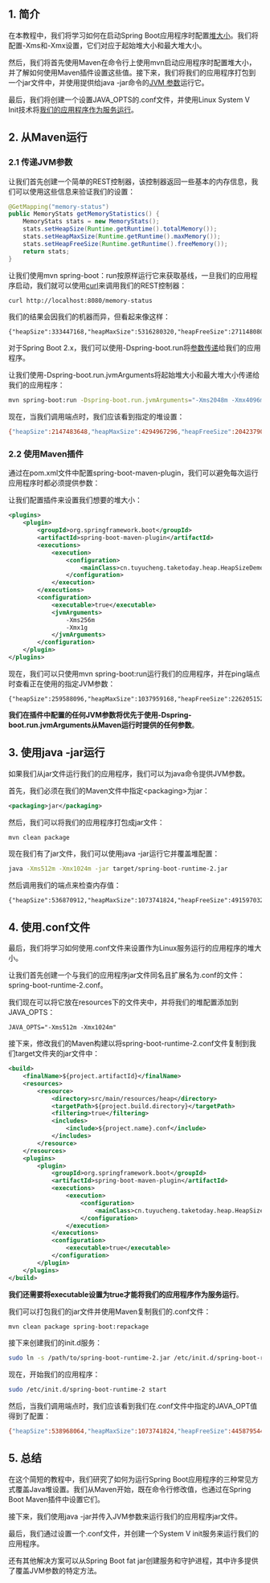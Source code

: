## 1. 简介

在本教程中，我们将学习如何在启动Spring Boot应用程序时配置[堆大小]()。我们将配置-Xms和-Xmx设置，它们对应于起始堆大小和最大堆大小。

然后，我们将首先使用Maven在命令行上使用mvn启动应用程序时配置堆大小，并了解如何使用Maven插件设置这些值。接下来，我们将我们的应用程序打包到一个jar文件中，并使用提供给java -jar命令的[JVM 参数]()运行它。

最后，我们将创建一个设置JAVA_OPTS的.conf文件，并使用Linux System V Init技术将[我们的应用程序作为服务运行](https://www.baeldung.com/spring-boot-app-as-a-service)。

## 2. 从Maven运行

### 2.1 传递JVM参数

让我们首先创建一个简单的REST控制器，该控制器返回一些基本的内存信息，我们可以使用这些信息来验证我们的设置：

```java
@GetMapping("memory-status")
public MemoryStats getMemoryStatistics() {
    MemoryStats stats = new MemoryStats();
    stats.setHeapSize(Runtime.getRuntime().totalMemory());
    stats.setHeapMaxSize(Runtime.getRuntime().maxMemory());
    stats.setHeapFreeSize(Runtime.getRuntime().freeMemory());
    return stats;
}
```

让我们使用mvn spring-boot：run按原样运行它来获取基线，一旦我们的应用程序启动，我们就可以使用[curl]()来调用我们的REST控制器：

```bash
curl http://localhost:8080/memory-status
```

我们的结果会因我们的机器而异，但看起来像这样：

```plaintext
{"heapSize":333447168,"heapMaxSize":5316280320,"heapFreeSize":271148080}
```

对于Spring Boot 2.x，我们可以使用-Dspring-boot.run将[参数传递]()给我们的应用程序。

让我们使用-Dspring-boot.run.jvmArguments将起始堆大小和最大堆大小传递给我们的应用程序：

```bash
mvn spring-boot:run -Dspring-boot.run.jvmArguments="-Xms2048m -Xmx4096m"
```

现在，当我们调用端点时，我们应该看到指定的堆设置：

```bash
{"heapSize":2147483648,"heapMaxSize":4294967296,"heapFreeSize":2042379008}
```

### 2.2 使用Maven插件

通过在pom.xml文件中配置spring-boot-maven-plugin，我们可以避免每次运行应用程序时都必须提供参数：

让我们配置插件来设置我们想要的堆大小：

```xml
<plugins>
	<plugin>
		<groupId>org.springframework.boot</groupId>
		<artifactId>spring-boot-maven-plugin</artifactId>
		<executions>
			<execution>
				<configuration>
					<mainClass>cn.tuyucheng.taketoday.heap.HeapSizeDemoApplication</mainClass>
				</configuration>
			</execution>
		</executions>
		<configuration>
			<executable>true</executable>
			<jvmArguments>
				-Xms256m
				-Xmx1g
			</jvmArguments>
		</configuration>
	</plugin>
</plugins>
```

现在，我们可以只使用mvn spring-boot:run运行我们的应用程序，并在ping端点时查看正在使用的指定JVM参数：

```shell
{"heapSize":259588096,"heapMaxSize":1037959168,"heapFreeSize":226205152}
```

**我们在插件中配置的任何JVM参数将优先于使用-Dspring-boot.run.jvmArguments从Maven运行时提供的任何参数**。

## 3. 使用java -jar运行

如果我们从jar文件运行我们的应用程序，我们可以为java命令提供JVM参数。

首先，我们必须在我们的Maven文件中指定<packaging\>为jar：

```xml
<packaging>jar</packaging>
```

然后，我们可以将我们的应用程序打包成jar文件：

```bash
mvn clean package
```

现在我们有了jar文件，我们可以使用java -jar运行它并覆盖堆配置：

```bash
java -Xms512m -Xmx1024m -jar target/spring-boot-runtime-2.jar
```

然后调用我们的端点来检查内存值：

```shell
{"heapSize":536870912,"heapMaxSize":1073741824,"heapFreeSize":491597032}
```

## 4. 使用.conf文件

最后，我们将学习如何使用.conf文件来设置作为Linux服务运行的应用程序的堆大小。

让我们首先创建一个与我们的应用程序jar文件同名且扩展名为.conf的文件：spring-boot-runtime-2.conf。

我们现在可以将它放在resources下的文件夹中，并将我们的堆配置添加到JAVA_OPTS：

```plaintext
JAVA_OPTS="-Xms512m -Xmx1024m"
```

接下来，修改我们的Maven构建以将spring-boot-runtime-2.conf文件复制到我们target文件夹的jar文件中：

```xml
<build>
	<finalName>${project.artifactId}</finalName>
	<resources>
		<resource>
			<directory>src/main/resources/heap</directory>
			<targetPath>${project.build.directory}</targetPath>
			<filtering>true</filtering>
			<includes>
				<include>${project.name}.conf</include>
			</includes>
		</resource>
	</resources>
	<plugins>
		<plugin>
			<groupId>org.springframework.boot</groupId>
			<artifactId>spring-boot-maven-plugin</artifactId>
			<executions>
				<execution>
					<configuration>
						<mainClass>cn.tuyucheng.taketoday.heap.HeapSizeDemoApplication</mainClass>
					</configuration>
				</execution>
			</executions>
			<configuration>
				<executable>true</executable>
			</configuration>
		</plugin>
	</plugins>
</build>
```

**我们还需要将executable设置为true才能将我们的应用程序作为服务运行**。

我们可以打包我们的jar文件并使用Maven复制我们的.conf文件：

```bash
mvn clean package spring-boot:repackage
```

接下来创建我们的init.d服务：

```bash
sudo ln -s /path/to/spring-boot-runtime-2.jar /etc/init.d/spring-boot-runtime-2
```

现在，开始我们的应用程序：

```bash
sudo /etc/init.d/spring-boot-runtime-2 start
```

然后，当我们调用端点时，我们应该看到我们在.conf文件中指定的JAVA_OPT值得到了配置：

```bash
{"heapSize":538968064,"heapMaxSize":1073741824,"heapFreeSize":445879544}
```

## 5. 总结

在这个简短的教程中，我们研究了如何为运行Spring Boot应用程序的三种常见方式覆盖Java堆设置。我们从Maven开始，既在命令行修改值，也通过在Spring Boot Maven插件中设置它们。

接下来，我们使用java -jar并传入JVM参数来运行我们的应用程序jar文件。

最后，我们通过设置一个.conf文件，并创建一个System V init服务来运行我们的应用程序。

还有其他解决方案可以从Spring Boot fat jar创建服务和守护进程，其中许多提供了覆盖JVM参数的特定方法。